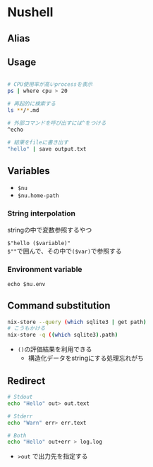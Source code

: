 # Nushell

## Alias


## Usage

```sh

# CPU使用率が高いprocessを表示
ps | where cpu > 20 

# 再起的に検索する
ls **/*.md

# 外部コマンドを呼び出すには^をつける
^echo

# 結果をfileに書き出す
"hello" | save output.txt
```

## Variables

* `$nu`
 * `$nu.home-path`

### String interpolation

stringの中で変数参照するやつ

`$"hello ($variable)"`  
`$""`で囲んで、その中で`($var)`で参照する

### Environment variable

```
echo $nu.env
```

## Command substitution

```sh
nix-store --query (which sqlite3 | get path)
# こうもかける
nix-store -q ((which sqlite3).path)
```

* `()`の評価結果を利用できる
  * 構造化データをstringにする処理忘れがち

## Redirect

```sh
# Stdout
echo "Hello" out> out.text

# Stderr
echo "Warn" err> err.text

# Both
echo "Hello" out+err > log.log
```

* `>out` で出力先を指定する
